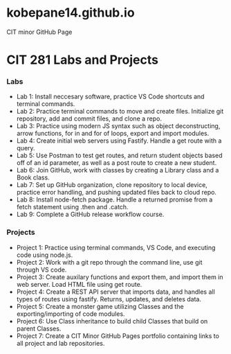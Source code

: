 # kobepane14.github.io
CIT minor GitHub Page 
<body>
<h1>CIT 281 Labs and Projects</h1>
<h3>Labs</h3>
<ul>
  <li>Lab 1: Install neccesary software, practice VS Code shortcuts and terminal commands.</li>
  <li>Lab 2: Practice terminal commands to move and create files. Initialize git repository, add and commit files, and clone a
  repo.</li>
  <li>Lab 3: Practice using modern JS syntax such as object deconstructing, arrow functions, for in and for of loops, export
  and import modules.</li>
  <li>Lab 4: Create initial web servers using Fastify. Handle a get route with a query.</li>
  <li>Lab 5: Use Postman to test get routes, and return student objects based off of an id parameter, as well as a post route
  to create a new student.</li>
  <li>Lab 6: Join GitHub, work with classes by creating a Library class and a Book class.</li>
  <li>Lab 7: Set up GitHub organization, clone repository to local device, practice error handling, and pushing updated files
  back to cloud repo.</li>
  <li>Lab 8: Install node-fetch package. Handle a returned promise from a fetch statement using .then and .catch.</li>
  <li>Lab 9: Complete a GitHub release workflow course.</li>
</ul>
<h3>Projects</h3>
<ul>
  <li>Project 1: Practice using terminal commands, VS Code, and executing code using node.js.</li>
  <li>Project 2: Work with a git repo through the command line, use git through VS code.</li>
  <li>Project 3: Create auxilary functions and export them, and import them in web server. Load HTML file using get route.</li>
  <li>Project 4: Create a REST API server that imports data, and handles all types of routes using fastify. Returns, updates,
  and deletes data.</li>
  <li>Project 5: Create a monster game utilizing Classes and the exporting/importing of code modules.</li>
  <li>Project 6: Use Class inheritance to build child Classes that build on parent Classes.</li>
  <li>Project 7: Create a CIT Minor GitHub Pages portfolio containing links to all project and lab repositories.</li>
</ul>
</body>
